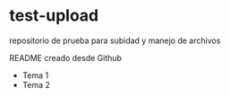 # test-upload
repositorio de prueba para subidad y manejo de archivos

README creado desde Github

* Tema 1
* Tema 2
